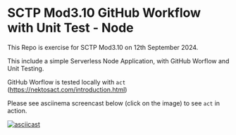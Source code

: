 # SCTP Mod3.10 GitHub Workflow with Unit Test - Node

This Repo is exercise for SCTP Mod3.10 on 12th September 2024.

This include a simple Serverless Node Application, with GitHub Worflow and Unit Testing.

GitHub Worflow is tested locally with `act` (https://nektosact.com/introduction.html)

Please see asciinema screencast below (click on the image) to see `act` in action.

[![asciicast](https://asciinema.org/a/iLqUciLWD1yi6VaciPKXQF0fH.svg)](https://asciinema.org/a/iLqUciLWD1yi6VaciPKXQF0fH)

